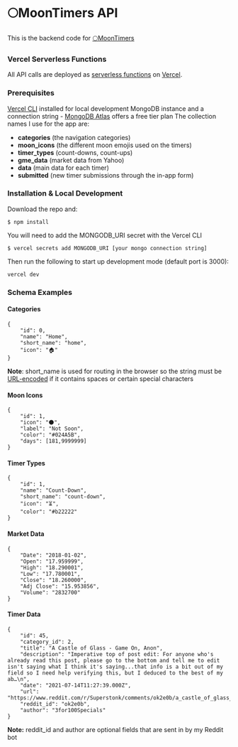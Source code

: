 # 🌕MoonTimers API

This is the backend code for [🌕MoonTimers](https://moontimers.com)

### Vercel Serverless Functions

All API calls are deployed as [serverless functions](https://vercel.com/docs/serverless-functions/introduction) on [Vercel](https://vercel.com).

### Prerequisites

[Vercel CLI](https://vercel.com/cli) installed for local development
MongoDB instance and a connection string - [MongoDB Atlas](https://www.mongodb.com/cloud/atlas) offers a free tier plan
The collection names I use for the app are:

- **categories** (the navigation categories)
- **moon_icons** (the different moon emojis used on the timers)
- **timer_types** (count-downs, count-ups)
- **gme_data** (market data from Yahoo)
- **data** (main data for each timer)
- **submitted** (new timer submissions through the in-app form)

### Installation & Local Development

Download the repo and:

    $ npm install

You will need to add the MONGODB_URI secret with the Vercel CLI

    $ vercel secrets add MONGODB_URI [your mongo connection string]

Then run the following to start up development mode (default port is 3000):

    vercel dev

### Schema Examples

#### Categories

```
{
	"id": 0,
	"name": "Home",
	"short_name": "home",
	"icon": "🏠"
}
```

**Note**: short_name is used for routing in the browser so the string must be [URL-encoded](https://www.urlencoder.org/) if it contains spaces or certain special characters

#### Moon Icons

```
{
	"id": 1,
	"icon": "🌑",
	"label": "Not Soon",
	"color": "#024A5B",
	"days": [181,9999999]
}
```

#### Timer Types

```
{
	"id": 1,
	"name": "Count-Down",
	"short_name": "count-down",
	"icon": "⏳",
	"color": "#b22222"
}
```

#### Market Data

```
{
	"Date": "2018-01-02",
	"Open": "17.959999",
	"High": "18.290001",
	"Low": "17.780001",
	"Close": "18.260000",
	"Adj Close": "15.953856",
	"Volume": "2832700"
}
```

#### Timer Data

```
{
	"id": 45,
	"category_id": 2,
	"title": "A Castle of Glass - Game On, Anon",
	"description": "Imperative top of post edit: For anyone who's already read this post, please go to the bottom and tell me to edit  isn't saying what I think it's saying...that info is a bit out of my field so I need help verifying this, but I deduced to the best of my ab…\n",
	"date": "2021-07-14T11:27:39.000Z",
	"url": "https://www.reddit.com/r/Superstonk/comments/ok2e0b/a_castle_of_glass_game_on_anon/",
	"reddit_id": "ok2e0b",
	"author": "3for100Specials"
}
```

**Note:** reddit_id and author are optional fields that are sent in by my Reddit bot
